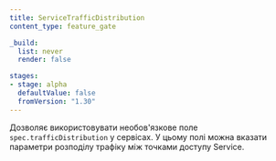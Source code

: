 ```yaml
---
title: ServiceTrafficDistribution
content_type: feature_gate

_build:
  list: never
  render: false

stages:
- stage: alpha 
  defaultValue: false
  fromVersion: "1.30"
---
```

Дозволяє використовувати необов'язкове поле `spec.trafficDistribution` у сервісах. У цьому полі можна вказати параметри розподілу трафіку між точками доступу Service.
